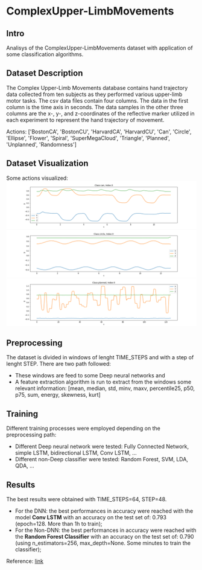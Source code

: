 # ComplexUpper-LimbMovements

## Intro
Analisys of the ComplexUpper-LimbMovements dataset with application of some classification algorithms.

## Dataset Description
The Complex Upper-Limb Movements database contains hand trajectory data collected from ten subjects as they performed various upper-limb motor tasks.
The csv data files contain four columns. The data in the first column is the time axis in seconds. The data samples in the other three columns are the x-, y-, and z-coordinates of the reflective marker utilized in each experiment to represent the hand trajectory of movement.

Actions: ['BostonCA', 'BostonCU', 'HarvardCA', 'HarvardCU', 'Can', 'Circle', 'Ellipse', 'Flower', 'Spiral', 'SuperMegaCloud', 'Triangle', 'Planned', 'Unplanned', 'Randomness'] 

## Dataset Visualization
Some actions visualized:
![alt text](Images/can.png)
![alt text](Images/circle.png)
![alt text](Images/planned.png)

## Preprocessing
The dataset is divided in windows of lenght TIME_STEPS and with a step of lenght STEP. 
There are two path followed: 
  * These windows are feed to some Deep neural networks and 
  * A feature extraction algorithm is run to extract from the windows some relevant information: [mean, median, std, minv, maxv, percentile25, p50, p75, sum, energy, skewness, kurt]

## Training
Different training processes were employed depending on the preprocessing path:
* Different Deep neural network were tested: Fully Connected Network, simple LSTM, bidirectional LSTM, Conv LSTM, ...
* Different non-Deep classifier were tested: Random Forest, SVM, LDA, QDA, ...

## Results
The best results were obtained with TIME_STEPS=64, STEP=48.
* For the DNN: the best performances in accuracy were reached with the model **Conv LSTM** with an accuracy on the test set of: 0.793 (epoch=128. More than 1h to train);
* For the Non-DNN: the best performances in accuracy were reached with the **Random Forest Classifier** with an accuracy on the test set of: 0.790 (using n_estimators=256, max_depth=None. Some minutes to train the classifier);

Reference: [link](https://physionet.org/content/culm/1.0.0/)
